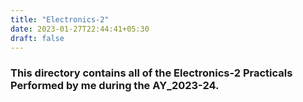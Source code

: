```yaml
---
title: "Electronics-2"
date: 2023-01-27T22:44:41+05:30
draft: false
---
```


### This directory contains all of the Electronics-2 Practicals Performed by me during the AY_2023-24.